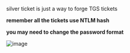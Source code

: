 silver ticket is just a way to forge TGS tickets

**remember all the tickets use NTLM hash**

**you may need to change the password format**

![image](https://github.com/akshadjoshi/JARVIS/assets/106912619/792404d7-270b-4337-bada-fad0204ada0d)


<!-- https://youtube.com/clip/Ugkx1tO49cFsCd7nP_NPLsxPDcmGF2iORw3p?si=wIICqsfpCpzXuvwe -->
